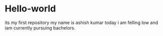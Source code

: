 # Hello-world
its my first repository
my name is ashish kumar
today i am felling low
and iam currently pursuing bachelors.
